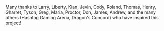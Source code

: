 Many thanks to Larry, Liberty, Kian, Jevin, Cody, Roland, Thomas, Henry, Gharret, Tyson, Greg, Maria, Proctor, Don, James, Andrew, and the many others (Hashtag Gaming Arena, Dragon's Concord) who have inspired this project!
